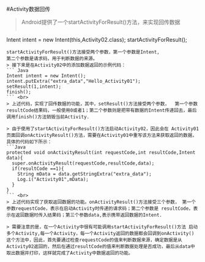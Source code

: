 #Activity数据回传

> Android提供了一个startActivityForResult()方法，来实现回传数据
> ```Java
Intent intent = new Intent(this,Activity02.class);
startActivityForResult();
``` <br>
startActivityForResult()方法接受两个参数，第一个参数是Intent,  
第二个参数是请求码，用于判断数据的来源。
> 接下来是在Activity02中的添加数据返回的示例代码：
``` Java
Intent intent = new Intent();
intent.putExtra("extra_data","Hello_Activity01");
setResult(1,intent);
finish();
``` <br>
> 上述代码，实现了回传数据的功能，其中，setResult()方法接受两个参数，  第一个参数resultCode结果码，一般使用0或者1；第二个参数则是把带有数据的Intent传递回去，最后调用finish()方法销毁当前Activity.

> 由于使用了startActivityForResult()方法启动Activity02，因此会在 Activity01页面回调onActivityResult()方法，需要在Activity01中重写该方法来获取返回的数据，具体的代码如下所示：
```Java
protected void onActivityResult(int requestCode,int resultCode,Intent data){
  super.onActivityResult(requestCode,resultCode,data);
  if(resultCode ==1){
    String mData = data.getStringExtra("extra_data");
    Log.i("Activity01",mData);
  }
}
``` <br>
> 上述代码实现了获取返回数据的功能。onActivityResult()方法接受三个参数， 第一个参数requestCode，表示在启动Activity时传递的请求码；第二个参数是 resultCode，表示在返回数据时传入结果码；第三个参数data,表示携带返回数据的Intent.

> 需要注意的是，在一个Activity中很有可能调用startActivityForResult()方法 启动多个Activity,每一个Activity，每一个Activity返回的数据都会回调到onActivity() 这个方法中，因此，首先要通过检查requestCode的值来判断数据来源，确定数据是从  Activity02返回的，然后在通过resultCode的值来判断数据处理是否成功，最后从data中  
取出数据并打印，这样就完成了Activity中数据返回的功能。


